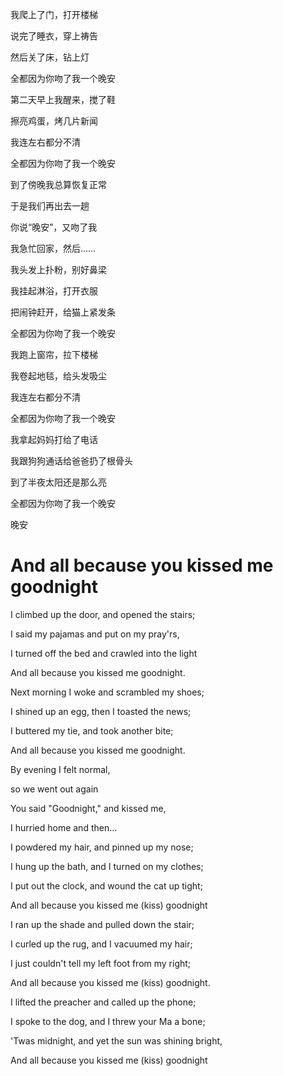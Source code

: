 
我爬上了门，打开楼梯

说完了睡衣，穿上祷告

然后关了床，钻上灯

全都因为你吻了我一个晚安

第二天早上我醒来，搅了鞋

擦亮鸡蛋，烤几片新闻

我连左右都分不清

全都因为你吻了我一个晚安

到了傍晚我总算恢复正常

于是我们再出去一趟

你说“晚安”，又吻了我

我急忙回家，然后……

我头发上扑粉，别好鼻梁

我挂起淋浴，打开衣服

把闹钟赶开，给猫上紧发条

全都因为你吻了我一个晚安

我跑上窗帘，拉下楼梯

我卷起地毯，给头发吸尘

我连左右都分不清

全都因为你吻了我一个晚安

我拿起妈妈打给了电话

我跟狗狗通话给爸爸扔了根骨头

到了半夜太阳还是那么亮

全都因为你吻了我一个晚安

晚安

# And all because you kissed me goodnight

I climbed up the door, and opened the stairs;

I said my pajamas and put on my pray'rs,

I turned off the bed and crawled into the light

And all because you kissed me goodnight.

Next morning I woke and scrambled my shoes;

I shined up an egg, then I toasted the news;

I buttered my tie, and took another bite;

And all because you kissed me goodnight.

By evening I felt normal,

so we went out again

You said "Goodnight," and kissed me,

I hurried home and then...

I powdered my hair, and pinned up my nose;

I hung up the bath, and I turned on my clothes;

I put out the clock, and wound the cat up tight;

And all because you kissed me (kiss) goodnight

I ran up the shade and pulled down the stair;

I curled up the rug, and I vacuumed my hair;

I just couldn't tell my left foot from my right;

And all because you kissed me (kiss) goodnight.

I lifted the preacher and called up the phone;

I spoke to the dog, and I threw your Ma a bone;

'Twas midnight, and yet the sun was shining bright,

And all because you kissed me (kiss) goodnight